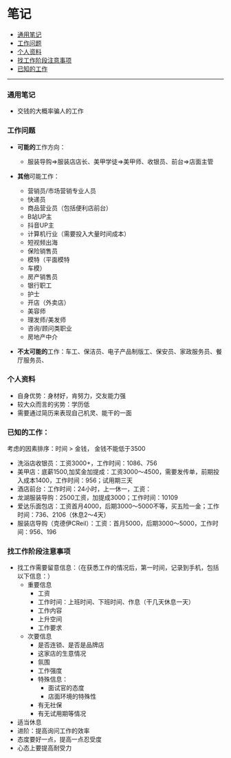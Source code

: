 # 笔记
- [通用笔记](#通用笔记)
- [工作问题](#工作问题)
- [个人资料](#个人资料)
- [找工作阶段注意事项](#找工作阶段注意事项)
- [已知的工作](#已知的工作)

-----

### 通用笔记
- 交钱的大概率骗人的工作

### 工作问题
- **可能的**工作方向：
	- 服装导购=>服装店店长、美甲学徒=>美甲师、收银员、前台=>店面主管
- **其他**可能工作：
    - 营销员/市场营销专业人员
    - 快递员
    - 商品营业员（包括便利店前台）
    - B站UP主
    - 抖音UP主
    - 计算机行业（需要投入大量时间成本）
    - 短视频出海
    - 保险销售员
    - 模特（平面模特
    - 车模）
    - 房产销售员
    - 银行职工
    - 护士
    - 开店（外卖店）
    - 美容师
    - 理发师/美发师
    - 咨询/顾问类职业
    - 房地产中介

- **不太可能的**工作：车工、保洁员、电子产品制版工、保安员、家政服务员、餐厅服务员、

### 个人资料
- 自身优势：身材好，肯努力，交友能力强
- 较大众而言的劣势：学历低
- 需要通过简历来表现自己机灵、能干的一面

### 已知的工作：
考虑的因素排序：时间 > 金钱， 金钱不能低于3500
- 洗浴店收银员：工资3000+，工作时间：1086、756
- 美甲店：底薪1500,加奖金加提成：工资3000～4500，需要发传单，前期投入成本1400，工作时间：956；试用期三天
- 酒店前台：工作时间：24小时，上一休一，工资：
- 龙湖服装导购：2500工资，加提成3000；工作时间：10109
- 爱达乐面包店：工资首月4000，后期3000～5000不等，买五险一金；工作时间：736、2106（休息2～4天）
- 服装店导购（克德伊CReil）：工资：首月5000，后期3000～5000，工作时间：956、196

### 找工作阶段注意事项
- 找工作需要留意信息：（在获悉工作的情况后，第一时间，记录到手机，包括以下信息：）
	- 重要信息
		- 工资
		- 工作时间：上班时间、下班时间、作息（干几天休息一天）
		- 工作内容
		- 上升空间
		- 工作要求
	- 次要信息
		- 是否连锁、是否是品牌店
		- 这家店的生意情况
		- 氛围
		- 工作强度
		- 特殊信息：
            - 面试官的态度
            - 店面环境的特殊性
		- 有无社保
		- 有无试用期等情况
- 适当休息
- 进阶：提高询问工作的效率
- 态度要好一点，提高一点忍受度
- 心态上要提高耐受力

